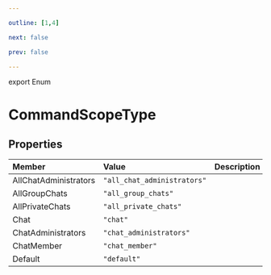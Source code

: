 ```yaml
---

outline: [1,4]

next: false

prev: false

---
```


export Enum
# CommandScopeType

## Properties

| Member | Value | Description |
| :--- | :--- | :--- |
| AllChatAdministrators | `"all_chat_administrators"` | |
| AllGroupChats | `"all_group_chats"` | |
| AllPrivateChats | `"all_private_chats"` | |
| Chat | `"chat"` | |
| ChatAdministrators | `"chat_administrators"` | |
| ChatMember | `"chat_member"` | |
| Default | `"default"` | |
